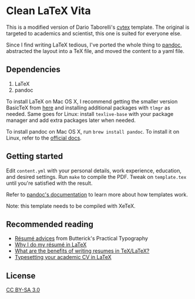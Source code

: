 # Clean LaTeX Vita

This is a modified version of Dario Taborelli's [cvtex](https://github.com/dartar/cvtex) template. The original is targeted to academics and scientist, this one is suited for everyone else.

Since I find writing LaTeX tedious, I've ported the whole thing to [pandoc](http://pandoc.org/), abstracted the layout into a TeX file, and moved the content to a yaml file.

## Dependencies

1. LaTeX
2. pandoc

To install LaTeX on Mac OS X, I recommend getting the smaller version BasicTeX from [here](https://tug.org/mactex/morepackages.html) and installing additional packages with `tlmgr` as needed. Same goes for Linux: install `texlive-base` with your package manager and add extra packages later when needed.

To install pandoc on Mac OS X, run `brew install pandoc`. To install it on Linux, refer to the [official docs](http://pandoc.org/installing.html).

## Getting started

Edit `content.yml` with your personal details, work experience, education, and desired settings. Run `make` to compile the PDF. Tweak on `template.tex` until you're satisfied with the result.

Refer to [pandoc's documentation](http://pandoc.org/demo/example9/templates.html) to learn more about how templates work.

Note: this template needs to be compiled with XeTeX.

## Recommended reading

- [Résumé advices](http://practicaltypography.com/resumes.html) from Butterick's Practical Typography 
- [Why I do my résumé in LaTeX](http://www.toofishes.net/blog/why-i-do-my-resume-latex/)
- [What are the benefits of writing resumes in TeX/LaTeX?](http://tex.stackexchange.com/questions/11955/what-are-the-benefits-of-writing-resumes-in-tex-latex)
- [Typesetting your academic CV in LaTeX](http://nitens.org/taraborelli/cvtex) 

## License

[CC BY-SA 3.0](http://creativecommons.org/licenses/by-sa/3.0/)

